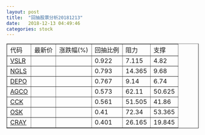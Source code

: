 ```yaml
---
layout: post
title:  "回抽股票分析20181213"
date:   2018-12-13 04:49:46
categories: stock
---
```

<script type="text/javascript">
var stockList = []
stockList.push('gb_vslr');
stockList.push('gb_ngls');
stockList.push('gb_depo');
stockList.push('gb_agco');
stockList.push('gb_cck');
stockList.push('gb_osk');
stockList.push('gb_cray');
</script>
<table border="1">
 <tr>
 <td>代码</td>
 <td>最新价</td>
 <td>涨跌幅(%)</td>
 <td>回抽比例</td>
 <td>阻力</td>
 <td>支撑</td>
</tr>
  <tr id="vslr">
  <td><a href="http://stock.finance.sina.com.cn/usstock/quotes/VSLR.html" target="_blank">VSLR</a></td><td></td><td></td><td>0.922</td><td>7.115</td><td>4.82</td></tr>
  <tr id="ngls">
  <td><a href="http://stock.finance.sina.com.cn/usstock/quotes/NGLS.html" target="_blank">NGLS</a></td><td></td><td></td><td>0.793</td><td>14.365</td><td>9.68</td></tr>
  <tr id="depo">
  <td><a href="http://stock.finance.sina.com.cn/usstock/quotes/DEPO.html" target="_blank">DEPO</a></td><td></td><td></td><td>0.767</td><td>9.14</td><td>6.74</td></tr>
  <tr id="agco">
  <td><a href="http://stock.finance.sina.com.cn/usstock/quotes/AGCO.html" target="_blank">AGCO</a></td><td></td><td></td><td>0.573</td><td>62.11</td><td>50.625</td></tr>
  <tr id="cck">
  <td><a href="http://stock.finance.sina.com.cn/usstock/quotes/CCK.html" target="_blank">CCK</a></td><td></td><td></td><td>0.561</td><td>51.505</td><td>41.86</td></tr>
  <tr id="osk">
  <td><a href="http://stock.finance.sina.com.cn/usstock/quotes/OSK.html" target="_blank">OSK</a></td><td></td><td></td><td>0.41</td><td>72.34</td><td>53.365</td></tr>
  <tr id="cray">
  <td><a href="http://stock.finance.sina.com.cn/usstock/quotes/CRAY.html" target="_blank">CRAY</a></td><td></td><td></td><td>0.401</td><td>26.165</td><td>19.845</td></tr>
</table>
